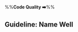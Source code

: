 <link rel="stylesheet" href="{{baseUrl}}/css/textbook.css">

<div class="website-content">

%%**Code Quality :arrow_right:**%%

## Guideline: Name Well

<div id="main">

<include src="introduction/embed.md" />
<include src="basics/embed.md" />
<include src="intermediate/embed.md" />

</div>

</div>
